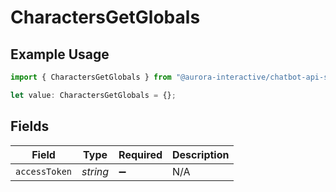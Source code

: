# CharactersGetGlobals

## Example Usage

```typescript
import { CharactersGetGlobals } from "@aurora-interactive/chatbot-api-sdk/models/operations";

let value: CharactersGetGlobals = {};
```

## Fields

| Field              | Type               | Required           | Description        |
| ------------------ | ------------------ | ------------------ | ------------------ |
| `accessToken`      | *string*           | :heavy_minus_sign: | N/A                |